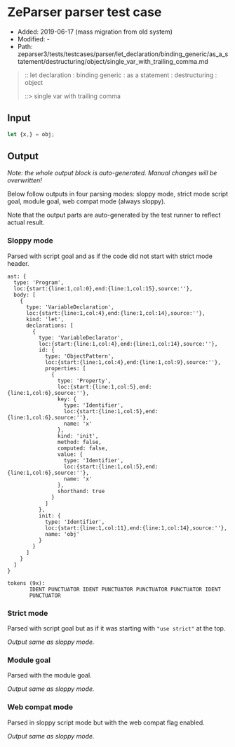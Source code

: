 # ZeParser parser test case

- Added: 2019-06-17 (mass migration from old system)
- Modified: -
- Path: zeparser3/tests/testcases/parser/let_declaration/binding_generic/as_a_statement/destructuring/object/single_var_with_trailing_comma.md

> :: let declaration : binding generic : as a statement : destructuring : object
>
> ::> single var with trailing comma

## Input

`````js
let {x,} = obj;
`````

## Output

_Note: the whole output block is auto-generated. Manual changes will be overwritten!_

Below follow outputs in four parsing modes: sloppy mode, strict mode script goal, module goal, web compat mode (always sloppy).

Note that the output parts are auto-generated by the test runner to reflect actual result.

### Sloppy mode

Parsed with script goal and as if the code did not start with strict mode header.

`````
ast: {
  type: 'Program',
  loc:{start:{line:1,col:0},end:{line:1,col:15},source:''},
  body: [
    {
      type: 'VariableDeclaration',
      loc:{start:{line:1,col:4},end:{line:1,col:14},source:''},
      kind: 'let',
      declarations: [
        {
          type: 'VariableDeclarator',
          loc:{start:{line:1,col:4},end:{line:1,col:14},source:''},
          id: {
            type: 'ObjectPattern',
            loc:{start:{line:1,col:4},end:{line:1,col:9},source:''},
            properties: [
              {
                type: 'Property',
                loc:{start:{line:1,col:5},end:{line:1,col:6},source:''},
                key: {
                  type: 'Identifier',
                  loc:{start:{line:1,col:5},end:{line:1,col:6},source:''},
                  name: 'x'
                },
                kind: 'init',
                method: false,
                computed: false,
                value: {
                  type: 'Identifier',
                  loc:{start:{line:1,col:5},end:{line:1,col:6},source:''},
                  name: 'x'
                },
                shorthand: true
              }
            ]
          },
          init: {
            type: 'Identifier',
            loc:{start:{line:1,col:11},end:{line:1,col:14},source:''},
            name: 'obj'
          }
        }
      ]
    }
  ]
}

tokens (9x):
       IDENT PUNCTUATOR IDENT PUNCTUATOR PUNCTUATOR PUNCTUATOR IDENT
       PUNCTUATOR
`````

### Strict mode

Parsed with script goal but as if it was starting with `"use strict"` at the top.

_Output same as sloppy mode._

### Module goal

Parsed with the module goal.

_Output same as sloppy mode._

### Web compat mode

Parsed in sloppy script mode but with the web compat flag enabled.

_Output same as sloppy mode._
